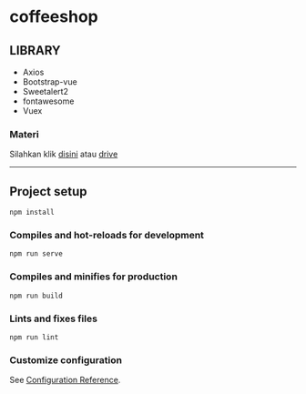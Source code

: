# coffeeshop
## LIBRARY
 - Axios
 - Bootstrap-vue
 - Sweetalert2
 - fontawesome
 - Vuex
 
 ### Materi
Silahkan klik [disini] atau [drive]

[disini]: https://github.com/alifma/ATACoffee-Frontend/tree/materi/materi
[drive]: https://drive.google.com/file/d/1ZQFLyfo2Wutq5tAR2vNB_NI5j1eaXRCc/view?usp=sharing
 
 ---
 

## Project setup
```
npm install
```

### Compiles and hot-reloads for development
```
npm run serve
```

### Compiles and minifies for production
```
npm run build
```

### Lints and fixes files
```
npm run lint
```

### Customize configuration
See [Configuration Reference](https://cli.vuejs.org/config/).
